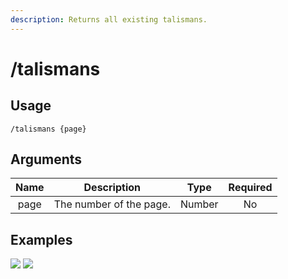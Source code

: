 ```yaml
---
description: Returns all existing talismans.
---
```


# /talismans

## Usage

```
/talismans {page}
```

## Arguments

| Name | Description             | Type   | Required |
| :--: | :---------------------: | :----: | :------: |
| page | The number of the page. | Number | No       |

## Examples

![](https://forkman.vercel.app/_media/examples/talismans-0.png)
![](https://forkman.vercel.app/_media/examples/talismans-1.png)